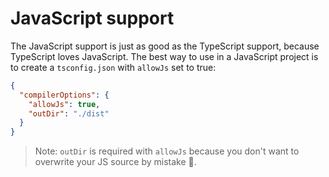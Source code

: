# JavaScript support

The JavaScript support is just as good as the TypeScript support, because TypeScript loves JavaScript. The best way to use in a JavaScript project is to create a `tsconfig.json` with `allowJs` set to true:

```json
{
  "compilerOptions": {
    "allowJs": true,
    "outDir": "./dist"
  }
}
```

> Note: `outDir` is required with `allowJs` because you don't want to overwrite your JS source by mistake 🌹.
